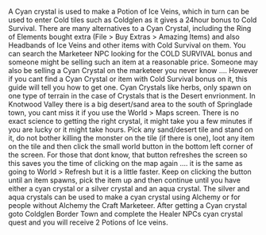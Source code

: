 A Cyan crystal is used to make a Potion of Ice Veins, which in turn can be used to enter Cold tiles such as Coldglen as it gives a 24hour bonus to Cold Survival. There are many alternatives to a Cyan Crystal, including the Ring of Elements bought extra (File > Buy Extras > Amazing Items) and also Headbands of Ice Veins and other items with Cold Survival on them. You can search the Marketeer NPC looking for the COLD SURVIVAL bonus and someone might be selling such an item at a reasonable price. Someone may also be selling a Cyan Crystal on the marketeer you never know .... However if you cant find a Cyan Crystal or item with Cold Survival bonus on it, this guide will tell you how to get one. Cyan Crystals like herbs, only spawn on one type of terrain in the case of Crystals that is the Desert envrionment. In Knotwood Valley there is a big desert/sand area to the south of Springlade town, you cant miss it if you use the World > Maps screen. There is no exact science to getting the right crystal, it might take you a few minutes if you are lucky or it might take hours. Pick any sand/desert tile and stand on it, do not bother killing the monster on the tile (if there is one), loot any item on the tile and then click the small world button in the bottom left corner of the screen. For those that dont know, that button refreshes the screen so this saves you the time of clicking on the map again .... it is the same as going to World > Refresh but it is a little faster. Keep on clicking the button until an item spawns, pick the item up and then continue until you have either a cyan crystal or a silver crystal and an aqua crystal. The silver and aqua crystals can be used to make a cyan crystal using Alchemy or for people without Alchemy the Craft Marketeer. After getting a Cyan crystal goto Coldglen Border Town and complete the Healer NPCs cyan crystal quest and you will receive 2 Potions of Ice veins.